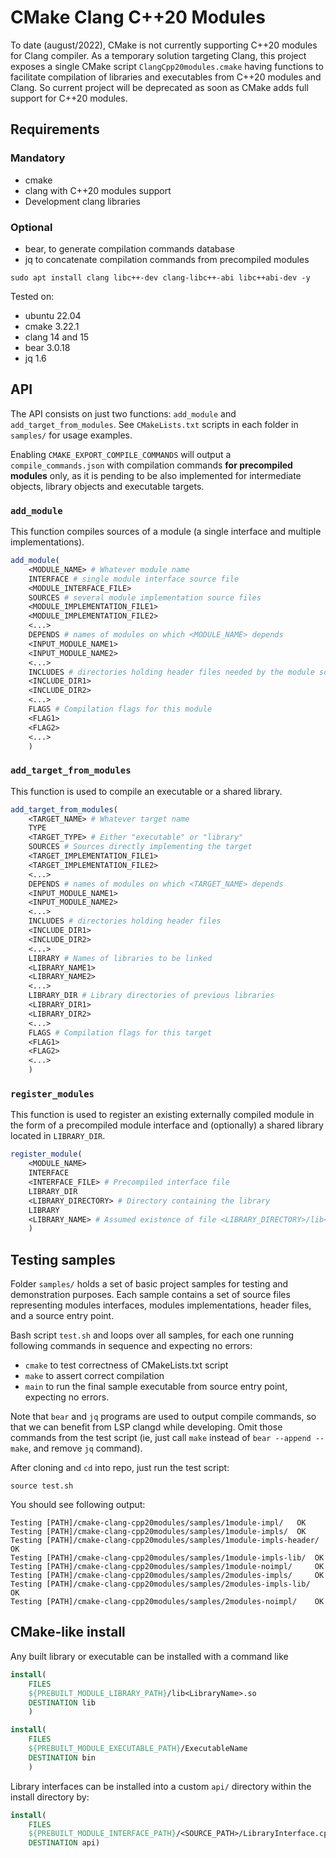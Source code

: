 # CMake Clang C++20 Modules

To date (august/2022), CMake is not currently supporting C++20 modules for Clang compiler.
As a temporary solution targeting Clang, this project exposes a single CMake
script `ClangCpp20modules.cmake` having functions to facilitate compilation of
libraries and executables from C++20 modules and Clang.
So current project will be deprecated as soon as CMake adds full support for C++20 modules.


## Requirements

### Mandatory
* cmake
* clang with C++20 modules support
* Development clang libraries

### Optional
* bear, to generate compilation commands database
* jq to concatenate compilation commands from precompiled modules

```
sudo apt install clang libc++-dev clang-libc++-abi libc++abi-dev -y
```

Tested on:

* ubuntu 22.04
* cmake 3.22.1
* clang 14 and 15
* bear 3.0.18
* jq 1.6

## API

The API consists on just two functions: `add_module` and `add_target_from_modules`.
See `CMakeLists.txt` scripts in each folder in `samples/` for usage examples.

Enabling `CMAKE_EXPORT_COMPILE_COMMANDS` will output a `compile_commands.json` with
compilation commands **for precompiled modules** only, as it is pending to be
also implemented for intermediate objects, library objects and executable targets.

### `add_module`

This function compiles sources of a module (a single interface and multiple implementations).

```cmake
add_module(
    <MODULE_NAME> # Whatever module name
    INTERFACE # single module interface source file
    <MODULE_INTERFACE_FILE>
    SOURCES # several module implementation source files
    <MODULE_IMPLEMENTATION_FILE1>
    <MODULE_IMPLEMENTATION_FILE2>
    <...>
    DEPENDS # names of modules on which <MODULE_NAME> depends
    <INPUT_MODULE_NAME1>
    <INPUT_MODULE_NAME2>
    <...>
    INCLUDES # directories holding header files needed by the module sources
    <INCLUDE_DIR1>
    <INCLUDE_DIR2>
    <...>
    FLAGS # Compilation flags for this module
    <FLAG1>
    <FLAG2>
    <...>
    )
```

### `add_target_from_modules`

This function is used to compile an executable or a shared library.

```cmake
add_target_from_modules(
    <TARGET_NAME> # Whatever target name
    TYPE
    <TARGET_TYPE> # Either "executable" or "library"
    SOURCES # Sources directly implementing the target
    <TARGET_IMPLEMENTATION_FILE1>
    <TARGET_IMPLEMENTATION_FILE2>
    <...>
    DEPENDS # names of modules on which <TARGET_NAME> depends
    <INPUT_MODULE_NAME1>
    <INPUT_MODULE_NAME2>
    <...>
    INCLUDES # directories holding header files
    <INCLUDE_DIR1>
    <INCLUDE_DIR2>
    <...>
    LIBRARY # Names of libraries to be linked
    <LIBRARY_NAME1>
    <LIBRARY_NAME2>
    <...>
    LIBRARY_DIR # Library directories of previous libraries
    <LIBRARY_DIR1>
    <LIBRARY_DIR2>
    <...>
    FLAGS # Compilation flags for this target
    <FLAG1>
    <FLAG2>
    <...>
    )
```

### `register_modules`

This function is used to register an existing externally compiled module in the form of a
precompiled module interface and (optionally) a shared library located in `LIBRARY_DIR`.

```cmake
register_module(
    <MODULE_NAME>
    INTERFACE
    <INTERFACE_FILE> # Precompiled interface file
    LIBRARY_DIR
    <LIBRARY_DIRECTORY> # Directory containing the library
    LIBRARY
    <LIBRARY_NAME> # Assumed existence of file <LIBRARY_DIRECTORY>/lib<LIBRARY_NAME>.so
    )
```

## Testing samples

Folder `samples/` holds a set of basic project samples for testing and demonstration purposes.
Each sample contains a set of source files representing modules interfaces, modules implementations, header files, and a source entry point.

Bash script `test.sh` and loops over all samples, for each one running following commands in sequence and expecting no errors:

* `cmake` to test correctness of CMakeLists.txt script
* `make` to assert correct compilation
* `main` to run the final sample executable from source entry point, expecting no errors.

Note that `bear` and `jq` programs are used to output compile commands, so that we can benefit from LSP clangd while developing.
Omit those commands from the test script (ie, just call `make` instead of `bear --append -- make`, and remove `jq` command).

After cloning and `cd` into repo, just run the test script:

```
source test.sh
```

You should see following output:

```
Testing [PATH]/cmake-clang-cpp20modules/samples/1module-impl/ 	OK
Testing [PATH]/cmake-clang-cpp20modules/samples/1module-impls/ 	OK
Testing [PATH]/cmake-clang-cpp20modules/samples/1module-impls-header/ 	OK
Testing [PATH]/cmake-clang-cpp20modules/samples/1module-impls-lib/ 	OK
Testing [PATH]/cmake-clang-cpp20modules/samples/1module-noimpl/ 	OK
Testing [PATH]/cmake-clang-cpp20modules/samples/2modules-impls/ 	OK
Testing [PATH]/cmake-clang-cpp20modules/samples/2modules-impls-lib/ 	OK
Testing [PATH]/cmake-clang-cpp20modules/samples/2modules-noimpl/ 	OK
```

## CMake-like install

Any built library or executable can be installed with a command like

```cmake
install(
    FILES
    ${PREBUILT_MODULE_LIBRARY_PATH}/lib<LibraryName>.so
    DESTINATION lib
    )
```

```cmake
install(
    FILES
    ${PREBUILT_MODULE_EXECUTABLE_PATH}/ExecutableName
    DESTINATION bin
    )
```

Library interfaces can be installed into a custom `api/` directory within the install directory by:

```cmake
install(
    FILES
    ${PREBUILT_MODULE_INTERFACE_PATH}/<SOURCE_PATH>/LibraryInterface.cppm.pcm
    DESTINATION api)
```
